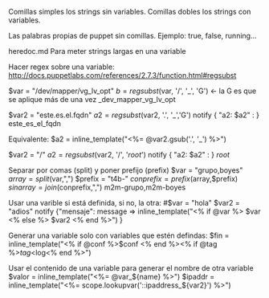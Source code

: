 Comillas simples los strings sin variables.
Comillas dobles los strings con variables.

Las palabras propias de puppet sin comillas. Ejemplo: true, false, running...

heredoc.md
Para meter strings largas en una variable


Hacer regex sobre una variable:
http://docs.puppetlabs.com/references/2.7.3/function.html#regsubst

$var = "/dev/mapper/vg_lv_opt"
$b = regsubst($var, '/', '_', 'G') <- la G es que se aplique más de una vez
_dev_mapper_vg_lv_opt

$var2 = "este.es.el.fqdn"
$a2 = regsubst($var2, '\.', '_','G')
notify { "a2: $a2" : }
este_es_el_fqdn

Equivalente:
$a2 = inline_template("<%= @var2.gsub('.', '_') %>")



$var2 = "/"
$a2 = regsubst($var2, '/', '_root_')
notify { "a2: $a2" : }
_root_


Separar por comas (split) y poner prefijo (prefix)
$var = "grupo,boyes"
$array = split($var,",")
$prefix = "t4b-"
$conprefix = prefix($array,$prefix)
$sinarray = join($conprefix,",")
m2m-grupo,m2m-boyes



Usar una varible si está definida, si no, la otra:
#$var = "hola"
$var2 = "adios"
notify {"mensaje":
  message => inline_template("<% if @var %> $var <% else %> $var2 <% end %>")
}

Generar una variable solo con variables que estén defindas:
$fin = inline_template("<% if @conf %>$conf <% end %><% if @tag %>$tag <% end %><% if @log %>$log<% end %>")



Usar el contenido de una variable para generar el nombre de otra variable
$valor = inline_template("<%= @var_${name} %>")
$ipaddr = inline_template("<%= scope.lookupvar('::ipaddress_${var2}') %>")


